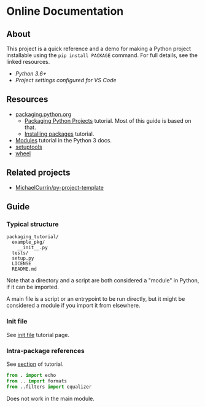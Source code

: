 # Online Documentation


## About

This project is a quick reference and a demo for making a Python project installable using the `pip install PACKAGE` command. For full details, see the linked resources.


- _Python 3.6+_
- _Project settings configured for VS Code_


## Resources

- [packaging.python.org](https://packaging.python.org)
    - [Packaging Python Projects](https://packaging.python.org/tutorials/packaging-projects/) tutorial. Most of this guide is based on that.
    - [Installing packages](https://packaging.python.org/tutorials/installing-packages/) tutorial.
- [Modules](https://docs.python.org/3/tutorial/modules.html#packages) tutorial in the Python 3 docs.
- [setuptools](https://packaging.python.org/key_projects/#setuptools)
- [wheel](https://packaging.python.org/key_projects/#wheel)


## Related projects

- [MichaelCurrin/py-project-template](https://github.com/MichaelCurrin/py-project-template)


## Guide


### Typical structure

```
packaging_tutorial/
  example_pkg/
    __init__.py
  tests/
  setup.py
  LICENSE
  README.md
```

Note that a directory and a script are both considered a "module" in Python, if it can be imported.

A main file is a script or an entrypoint to be run directly, but it might be considered a module if you import it from elsewhere.


### Init file

See [init file](init_file.md) tutorial page.


### Intra-package references

See [section](https://docs.python.org/3/tutorial/modules.html#intra-package-references) of tutorial.

```python
from . import echo
from .. import formats
from ..filters import equalizer
```

Does not work in the main module.
